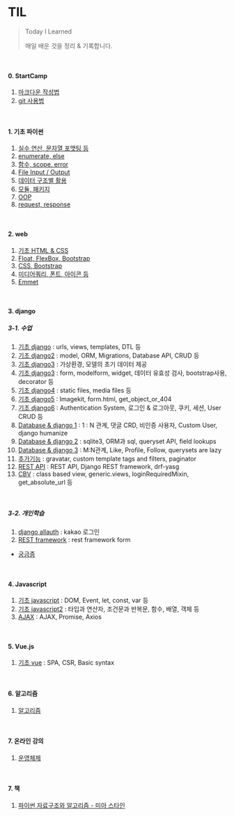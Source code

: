 # TIL

> Today I Learned
>
> 매일 배운 것을 정리 & 기록합니다.

<br/>

#### 0. StartCamp

1. [마크다운 작성법](https://github.com/SJ12896/TIL/blob/master/startcamp/day1/markdown.md) 
2. [git 사용법](https://github.com/SJ12896/TIL/blob/master/startcamp/day3/git.md)

<br/>

#### 1. 기초 파이썬

1. [실수 연산, 문자열 포맷팅 등](https://github.com/SJ12896/TIL/blob/master/python/0118.md) 
2. [enumerate, else](https://github.com/SJ12896/TIL/blob/master/python/0119.md) 
3. [함수, scope, error](https://github.com/SJ12896/TIL/blob/master/python/0120.md) 
4. [File Input / Output](https://github.com/SJ12896/TIL/blob/master/python/0122.md) 
5. [데이터 구조별 활용](https://github.com/SJ12896/TIL/blob/master/python/0125.md)
6. [모듈, 패키지](https://github.com/SJ12896/TIL/blob/master/python/0126.md)
7. [OOP](https://github.com/SJ12896/TIL/blob/master/python/0127.md)
8. [request, response](https://github.com/SJ12896/TIL/blob/master/python/0129.md)

<br/>

#### 2. web

1. [기초 HTML & CSS](https://github.com/SJ12896/TIL/blob/master/web/0201.md)
2. [Float, FlexBox, Bootstrap ](https://github.com/SJ12896/TIL/blob/master/web/0202.md)
3. [CSS, Bootstrap ](https://github.com/SJ12896/TIL/blob/master/web/0204.md)
4. [미디어쿼리, 폰트, 아이콘 등](https://github.com/SJ12896/TIL/blob/master/web/0205.md)
5. [Emmet](https://github.com/SJ12896/TIL/blob/master/web/0206.md)

<br/>

#### 3. django

##### 3-1. 수업

1. [기초 django](https://github.com/SJ12896/TIL/blob/master/django/0308.md) : urls, views, templates, DTL 등
2. [기초 django2](https://github.com/SJ12896/TIL/blob/master/django/0310.md) : model, ORM, Migrations, Database API, CRUD 등
3. [기초 django3](https://github.com/SJ12896/TIL/blob/master/django/0312.md) : 가상환경, 모델의 초기 데이터 제공
4. [기초 django3](https://github.com/SJ12896/TIL/blob/master/django/0316.md) : form, modelform, widget, 데이터 유효성 검사, bootstrap사용, decorator 등
5. [기초 django4](https://github.com/SJ12896/TIL/blob/master/django/0318.md) : static files, media files 등
6. [기초 django5](https://github.com/SJ12896/TIL/blob/master/django/0319.md) : Imagekit, form.html, get_object_or_404
7. [기초 django6](https://github.com/SJ12896/TIL/blob/master/django/0322.md) : Authentication System, 로그인 & 로그아웃, 쿠키, 세션, User CRUD 등
8. [Database & django 1](https://github.com/SJ12896/TIL/blob/master/django/0324.md) : 1 : N 관계, 댓글 CRD, 비인증 사용자, Custom User, django humanize
9. [Database & django 2](https://github.com/SJ12896/TIL/blob/master/django/0325.md) : sqlite3, ORM과 sql, queryset API, field lookups
10. [Database & django 3](https://github.com/SJ12896/TIL/blob/master/django/0329.md) : M:N관계, Like, Profile, Follow, querysets are lazy
11. [추가기능](https://github.com/SJ12896/TIL/blob/master/django/0402.md) : gravatar, custom template tags and filters, paginator
12. [REST API](https://github.com/SJ12896/TIL/blob/master/django/0426.md) : REST API, Django REST framework, drf-yasg
13. [CBV](https://github.com/SJ12896/TIL/blob/master/django/cbv.md) : class  based view, generic.views, loginRequiredMixin, get_absolute_url 등

<br/>

##### 3-2. 개인학습

1. [django allauth](https://github.com/SJ12896/TIL/blob/master/django/allauth.md) : kakao 로그인
2. [REST framework](https://github.com/SJ12896/TIL/blob/master/django/REST_framework.md) : rest framework form

- [궁금증](https://github.com/SJ12896/TIL/blob/master/django/extra.md)

<br/>

#### 4. Javascript

1. [기초 javascript](https://github.com/SJ12896/TIL/blob/master/js/0428.md) : DOM, Event, let, const, var 등
2. [기초 javascript2](https://github.com/SJ12896/TIL/blob/master/js/0429.md) : 타입과 연산자, 조건문과 반복문, 함수, 배열, 객체 등
3. [AJAX](https://github.com/SJ12896/TIL/blob/master/js/0503.md) : AJAX, Promise, Axios

<br/>

#### 5. Vue.js

1. [기초 vue](https://github.com/SJ12896/TIL/blob/master/vue/0506.md) : SPA, CSR, Basic syntax

<br>

#### 6. 알고리즘

1. [알고리즘](https://github.com/SJ12896/TIL/blob/master/algorithm/README.md)

<br/>

#### 7. 온라인 강의

1. [운영체제](https://github.com/SJ12896/TIL/blob/master/online_courses/CS/README.md)

<br/>

#### 7. 책

1. [파이썬 자료구조와 알고리즘 - 미아 스타인](https://github.com/SJ12896/TIL/blob/master/book/miastein/README.md)



